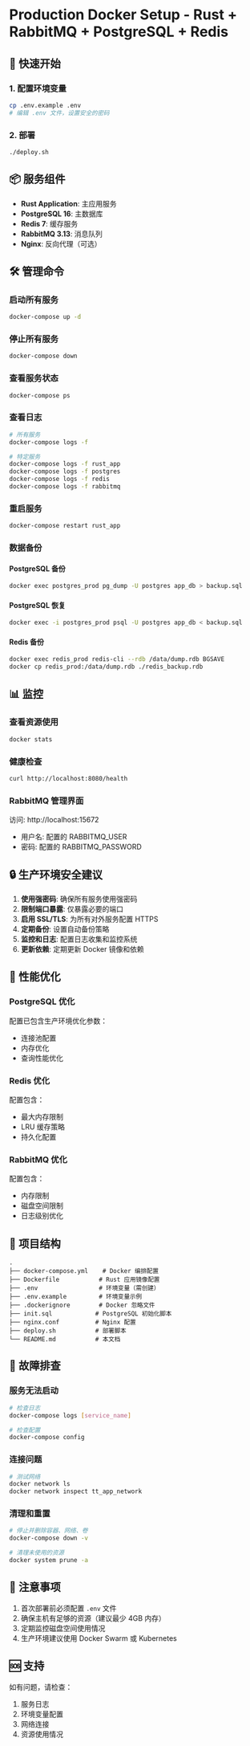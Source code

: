 # Production Docker Setup - Rust + RabbitMQ + PostgreSQL + Redis

## 🚀 快速开始

### 1. 配置环境变量
```bash
cp .env.example .env
# 编辑 .env 文件，设置安全的密码
```

### 2. 部署
```bash
./deploy.sh
```

## 📦 服务组件

- **Rust Application**: 主应用服务
- **PostgreSQL 16**: 主数据库
- **Redis 7**: 缓存服务
- **RabbitMQ 3.13**: 消息队列
- **Nginx**: 反向代理（可选）

## 🛠️ 管理命令

### 启动所有服务
```bash
docker-compose up -d
```

### 停止所有服务
```bash
docker-compose down
```

### 查看服务状态
```bash
docker-compose ps
```

### 查看日志
```bash
# 所有服务
docker-compose logs -f

# 特定服务
docker-compose logs -f rust_app
docker-compose logs -f postgres
docker-compose logs -f redis
docker-compose logs -f rabbitmq
```

### 重启服务
```bash
docker-compose restart rust_app
```

### 数据备份

#### PostgreSQL 备份
```bash
docker exec postgres_prod pg_dump -U postgres app_db > backup.sql
```

#### PostgreSQL 恢复
```bash
docker exec -i postgres_prod psql -U postgres app_db < backup.sql
```

#### Redis 备份
```bash
docker exec redis_prod redis-cli --rdb /data/dump.rdb BGSAVE
docker cp redis_prod:/data/dump.rdb ./redis_backup.rdb
```

## 📊 监控

### 查看资源使用
```bash
docker stats
```

### 健康检查
```bash
curl http://localhost:8080/health
```

### RabbitMQ 管理界面
访问: http://localhost:15672
- 用户名: 配置的 RABBITMQ_USER
- 密码: 配置的 RABBITMQ_PASSWORD

## 🔒 生产环境安全建议

1. **使用强密码**: 确保所有服务使用强密码
2. **限制端口暴露**: 仅暴露必要的端口
3. **启用 SSL/TLS**: 为所有对外服务配置 HTTPS
4. **定期备份**: 设置自动备份策略
5. **监控和日志**: 配置日志收集和监控系统
6. **更新依赖**: 定期更新 Docker 镜像和依赖

## 🔧 性能优化

### PostgreSQL 优化
配置已包含生产环境优化参数：
- 连接池配置
- 内存优化
- 查询性能优化

### Redis 优化
配置包含：
- 最大内存限制
- LRU 缓存策略
- 持久化配置

### RabbitMQ 优化
配置包含：
- 内存限制
- 磁盘空间限制
- 日志级别优化

## 📁 项目结构
```
.
├── docker-compose.yml    # Docker 编排配置
├── Dockerfile           # Rust 应用镜像配置
├── .env                 # 环境变量（需创建）
├── .env.example         # 环境变量示例
├── .dockerignore        # Docker 忽略文件
├── init.sql            # PostgreSQL 初始化脚本
├── nginx.conf          # Nginx 配置
├── deploy.sh           # 部署脚本
└── README.md           # 本文档
```

## 🚨 故障排查

### 服务无法启动
```bash
# 检查日志
docker-compose logs [service_name]

# 检查配置
docker-compose config
```

### 连接问题
```bash
# 测试网络
docker network ls
docker network inspect tt_app_network
```

### 清理和重置
```bash
# 停止并删除容器、网络、卷
docker-compose down -v

# 清理未使用的资源
docker system prune -a
```

## 📝 注意事项

1. 首次部署前必须配置 `.env` 文件
2. 确保主机有足够的资源（建议最少 4GB 内存）
3. 定期监控磁盘空间使用情况
4. 生产环境建议使用 Docker Swarm 或 Kubernetes

## 🆘 支持

如有问题，请检查：
1. 服务日志
2. 环境变量配置
3. 网络连接
4. 资源使用情况
